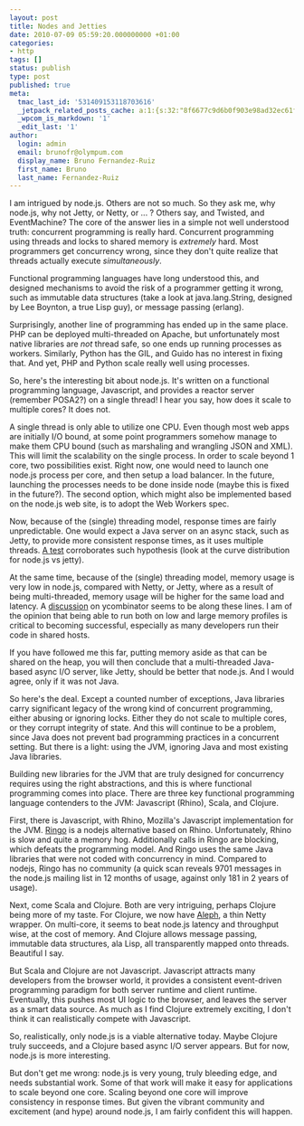 ```yaml
---
layout: post
title: Nodes and Jetties
date: 2010-07-09 05:59:20.000000000 +01:00
categories:
- http
tags: []
status: publish
type: post
published: true
meta:
  tmac_last_id: '531409153118703616'
  _jetpack_related_posts_cache: a:1:{s:32:"8f6677c9d6b0f903e98ad32ec61f8deb";a:2:{s:7:"expires";i:1415411119;s:7:"payload";a:3:{i:0;a:1:{s:2:"id";i:313;}i:1;a:1:{s:2:"id";i:356;}i:2;a:1:{s:2:"id";i:347;}}}}
  _wpcom_is_markdown: '1'
  _edit_last: '1'
author:
  login: admin
  email: brunofr@olympum.com
  display_name: Bruno Fernandez-Ruiz
  first_name: Bruno
  last_name: Fernandez-Ruiz
---
```


I am intrigued by node.js. Others are not so much. So they ask me, why node.js, why not Jetty, or Netty, or ... ? Others say, and Twisted, and EventMachine? The core of the answer lies in a simple not well understood truth: concurrent programming is really hard. Concurrent programming using threads and locks to shared memory is <em>extremely</em> hard. Most programmers get concurrency wrong, since they don't quite realize that threads actually execute <em>simultaneously</em>.

<p>Functional programming languages have long understood this, and designed mechanisms to avoid the risk of a programmer getting it wrong, such as immutable data structures (take a look at java.lang.String, designed by Lee Boynton, a true Lisp guy), or message passing (erlang).</p>
<p>Surprisingly, another line of programming has ended up in the same place. PHP can be deployed multi-threaded on Apache, but unfortunately most native libraries are <em>not</em> thread safe, so one ends up running processes as workers. Similarly, Python has the GIL, and Guido has no interest in fixing that. And yet, PHP and Python scale really well using processes.</p>
<p>So, here's the interesting bit about node.js. It's written on a functional programming language, Javascript, and provides a reactor server (remember POSA2?) on a single thread! I hear you say, how does it scale to multiple cores? It does not.</p>
<p>A single thread is only able to utilize one CPU. Even though most web apps are initially I/O bound, at some point programmers somehow manage to make them CPU bound (such as marshaling and wrangling JSON and XML). This will limit the scalability on the single process. In order to scale beyond 1 core, two possibilities exist. Right now, one would need to launch one node.js process per core, and then setup a load balancer. In the future, launching the processes needs to be done inside node (maybe this is fixed in the future?). The second option, which might also be implemented based on the node.js web site, is to adopt the Web Workers spec.</p>
<p>Now, because of the (single) threading model, response times are fairly unpredictable. One would expect a Java server on an async stack, such as Jetty, to provide more consistent response times, as it uses multiple threads. <a href="http://praxx.is/post/486034949/comet-with-bayeux-node-js-vs-jetty-and-cometd">A test</a> corroborates such hypothesis (look at the curve distribution for node.js vs jetty).</p>
<p>At the same time, because of the (single) threading model, memory usage is very low in node.js,  compared with Netty, or Jetty, where as a result of being multi-threaded, memory usage will be higher for the same load and latency. A <a href="http://news.ycombinator.com/item?id=1454722">discussion</a> on ycombinator seems to be along these lines. I am of the opinion that being able to run both on low and large memory profiles is critical to becoming successful, especially as many developers run their code in shared hosts.</p>
<p>If you have followed me this far, putting memory aside as that can be shared on the heap, you will then conclude that a multi-threaded Java-based async I/O server, like Jetty, should be better that node.js. And I would agree, only if it was not Java.</p>
<p>So here's the deal. Except a counted number of exceptions, Java libraries carry significant legacy of the wrong kind of concurrent programming, either abusing or ignoring locks. Either they do not scale to multiple cores, or they corrupt integrity of state. And this will continue to be a problem, since Java does not prevent bad programming practices in a concurrent setting. But there is a light: using the JVM, ignoring Java and most existing Java libraries.</p>
<p>Building new libraries for the JVM that are truly designed for concurrency requires using the right abstractions, and this is where functional programming comes into place. There are three key functional programming language contenders to the JVM: Javascript (Rhino), Scala, and Clojure.</p>
<p>First, there is Javascript, with Rhino, Mozilla's Javascript implementation for the JVM. <a href="http://www.ringojs.org/wiki/">Ringo</a> is a nodejs alternative based on Rhino. Unfortunately, Rhino is slow and quite a memory hog. Additionally calls in Ringo are blocking, which defeats the programming model. And Ringo uses the same Java libraries that were not coded with concurrency in mind. Compared to nodejs, Ringo has no community (a quick scan reveals 9701 messages in the node.js mailing list in 12 months of usage, against only 181 in 2 years of usage).</p>
<p>Next, come Scala and Clojure. Both are very intriguing, perhaps Clojure being more of my taste. For Clojure, we now have <a href="http://github.com/ztellman/aleph">Aleph</a>, a thin Netty wrapper. On multi-core, it seems to beat node.js latency and throughput wise, at the cost of memory. And Clojure allows message passing, immutable data structures, ala Lisp, all transparently mapped onto threads. Beautiful I say.</p>
<p>But Scala and Clojure are not Javascript. Javascript attracts many developers from the browser world, it provides a consistent event-driven programming paradigm for both server runtime and client runtime. Eventually, this pushes most UI logic to the browser, and leaves the server as a smart data source. As much as I find Clojure extremely exciting, I don't think it can realistically compete with Javascript.</p>
<p>So, realistically, only node.js is a viable alternative today. Maybe Clojure truly succeeds, and a Clojure based async I/O server appears. But for now, node.js is more interesting.</p>
<p>But don't get me wrong: node.js is very young, truly bleeding edge, and needs substantial work. Some of that work will make it easy for applications to scale beyond one core. Scaling beyond one core will improve consistency in response times. But given the vibrant community and excitement (and hype) around node.js, I am fairly confident this will happen.</p>
